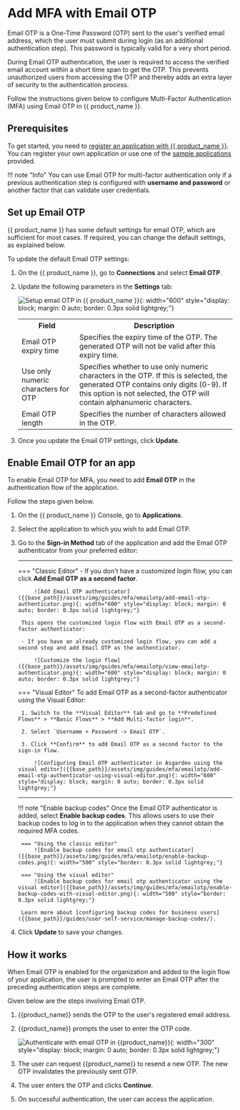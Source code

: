 # Add MFA with Email OTP

Email OTP is a One-Time Password (OTP) sent to the user's verified email address, which the user must submit during login (as an additional authentication step). This password is typically valid for a very short period.

During Email OTP authentication, the user is required to access the verified email account within a short time span to get the OTP. This prevents unauthorized users from accessing the OTP and thereby adds an extra layer of security to the authentication process.

Follow the instructions given below to configure Multi-Factor Authentication (MFA) using Email OTP in {{ product_name }}.

## Prerequisites
To get started, you need to [register an application with {{ product_name }}]({{base_path}}/guides/applications/). You can register your own application or use one of the [sample applications]({{base_path}}/get-started/try-samples/) provided.

!!! note "Info"
    You can use Email OTP for multi-factor authentication only if a previous authentication step is configured with **username and password** or another factor that can validate user credentials.
  
## Set up Email OTP
{{ product_name }} has some default settings for email OTP, which are sufficient for most cases. If required, you can change the default settings, as explained below.

To update the default Email OTP settings:

1. On the {{ product_name }}, go to **Connections** and select **Email OTP**.
2. Update the following parameters in the **Settings** tab:

    ![Setup email OTP in {{ product_name }}]({{base_path}}/assets/img/guides/mfa/emailotp/setup-email-otp.png){: width="600" style="display: block; margin: 0 auto; border: 0.3px solid lightgrey;"}

    <table>
      <tr>
        <th>Field</th>
        <th>Description</th>
      </tr>
      <tr>
        <td>Email OTP expiry time</td>
        <td>Specifies the expiry time of the OTP. The generated OTP will not be valid after this expiry time.</td>
      </tr>
      <tr>
        <td>Use only numeric characters for OTP</td>
        <td>
            Specifies whether to use only numeric characters in the OTP. If this is selected, the generated OTP contains only digits (0-9).
            If this option is not selected, the OTP will contain alphanumeric characters.
        </td>
      </tr>
      <tr>
        <td>Email OTP length</td>
        <td>Specifies the number of characters allowed in the OTP.</td>
      </tr>
    </table>
3. Once you update the Email OTP settings, click **Update**.

## Enable Email OTP for an app
To enable Email OTP for MFA, you need to add **Email OTP** in the authentication flow of the application.

Follow the steps given below.

1. On the {{ product_name }} Console, go to **Applications**.
2. Select the application to which you wish to add Email OTP.
3. Go to the **Sign-in Method** tab of the application and add the Email OTP authenticator from your preferred editor:

    ---
    === "Classic Editor"
        - If you don't have a customized login flow, you can click **Add Email OTP as a second factor**.

            ![Add Email OTP authenticator]({{base_path}}/assets/img/guides/mfa/emailotp/add-email-otp-authenticator.png){: width="600" style="display: block; margin: 0 auto; border: 0.3px solid lightgrey;"}

        This opens the customized login flow with Email OTP as a second-factor authenticator:

        - If you have an already customized login flow, you can add a second step and add Email OTP as the authenticator.

            ![Customize the login flow]({{base_path}}/assets/img/guides/mfa/emailotp/view-emailotp-authenticator.png){: width="600" style="display: block; margin: 0 auto; border: 0.3px solid lightgrey;"}

    === "Visual Editor"
        To add Email OTP as a second-factor authenticator using the Visual Editor:

        1. Switch to the **Visual Editor** tab and go to **Predefined Flows** > **Basic Flows** > **Add Multi-factor login**.

        2. Select `Username + Password -> Email OTP`.

        3. Click **Confirm** to add Email OTP as a second factor to the sign-in flow.

            ![Configuring Email OTP authenticator in Asgardeo using the visual editor]({{base_path}}/assets/img/guides/mfa/emailotp/add-email-otp-authenticator-using-visual-editor.png){: width="600" style="display: block; margin: 0 auto; border: 0.3px solid lightgrey;"}

    ---

    !!! note "Enable backup codes"
        Once the Email OTP authenticator is added, select **Enable backup codes**. This allows users to use their backup codes to log in to the application when they cannot obtain the required MFA codes.

        === "Using the classic editor"
            ![Enable backup codes for email otp authenticator]({{base_path}}/assets/img/guides/mfa/emailotp/enable-backup-codes.png){: width="500" style="border: 0.3px solid lightgrey;"}
        
        === "Using the visual editor"
            ![Enable backup codes for email otp authenticator using the visual editor]({{base_path}}/assets/img/guides/mfa/emailotp/enable-backup-codes-with-visual-editor.png){: width="500" style="border: 0.3px solid lightgrey;"}

        Learn more about [configuring backup codes for business users]({{base_path}}/guides/user-self-service/manage-backup-codes/).

4. Click **Update** to save your changes.

## How it works

When Email OTP is enabled for the organization and added to the login flow of your application, the user is prompted to enter an Email OTP after the preceding authentication steps are complete.

Given below are the steps involving Email OTP.

1. {{product_name}} sends the OTP to the user's registered email address.

2. {{product_name}} prompts the user to enter the OTP code.

   ![Authenticate with email OTP in {{product_name}}]({{base_path}}/assets/img/guides/mfa/emailotp/enter-email-otp.png){: width="300" style="display: block; margin: 0 auto; border: 0.3px solid lightgrey;"}

3. The user can request {{product_name}} to resend a new OTP. The new OTP invalidates the previously sent OTP.

4. The user enters the OTP and clicks **Continue**.

5. On successful authentication, the user can access the application.